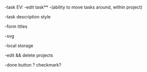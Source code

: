 -task EV:
    -edit task**
    -(ability to move tasks around, within project)

-task description style

-form titles

-svg

-local storage

-edit && delete projects

-done button ? checkmark?